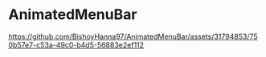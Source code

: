 # AnimatedMenuBar

https://github.com/BishoyHanna97/AnimatedMenuBar/assets/31794853/750b57e7-c53a-49c0-b4d5-56883e2ef112

